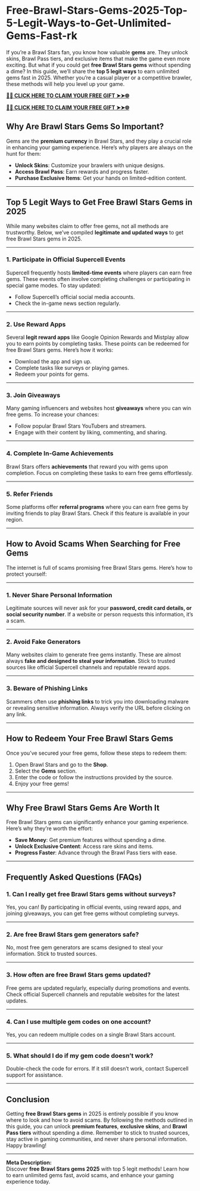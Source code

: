 # Free-Brawl-Stars-Gems-2025-Top-5-Legit-Ways-to-Get-Unlimited-Gems-Fast-rk

If you’re a Brawl Stars fan, you know how valuable **gems** are. They unlock skins, Brawl Pass tiers, and exclusive items that make the game even more exciting. But what if you could get **free Brawl Stars gems** without spending a dime? In this guide, we’ll share the **top 5 legit ways** to earn unlimited gems fast in 2025. Whether you’re a casual player or a competitive brawler, these methods will help you level up your game.

**[🌟✨ CLICK HERE TO CLAIM YOUR FREE GIFT ➤➤🌐](https://progiftzone.com/Brawl%20Stars/)**


**[🌟✨ CLICK HERE TO CLAIM YOUR FREE GIFT ➤➤🌐](https://progiftzone.com/Brawl%20Stars/)**

## **Why Are Brawl Stars Gems So Important?**

Gems are the **premium currency** in Brawl Stars, and they play a crucial role in enhancing your gaming experience. Here’s why players are always on the hunt for them:
- **Unlock Skins**: Customize your brawlers with unique designs.
- **Access Brawl Pass**: Earn rewards and progress faster.
- **Purchase Exclusive Items**: Get your hands on limited-edition content.

---

## **Top 5 Legit Ways to Get Free Brawl Stars Gems in 2025**

While many websites claim to offer free gems, not all methods are trustworthy. Below, we’ve compiled **legitimate and updated ways** to get free Brawl Stars gems in 2025.

---

### **1. Participate in Official Supercell Events**
Supercell frequently hosts **limited-time events** where players can earn free gems. These events often involve completing challenges or participating in special game modes. To stay updated:
- Follow Supercell’s official social media accounts.
- Check the in-game news section regularly.

---

### **2. Use Reward Apps**
Several **legit reward apps** like Google Opinion Rewards and Mistplay allow you to earn points by completing tasks. These points can be redeemed for free Brawl Stars gems. Here’s how it works:
- Download the app and sign up.
- Complete tasks like surveys or playing games.
- Redeem your points for gems.

---

### **3. Join Giveaways**
Many gaming influencers and websites host **giveaways** where you can win free gems. To increase your chances:
- Follow popular Brawl Stars YouTubers and streamers.
- Engage with their content by liking, commenting, and sharing.

---

### **4. Complete In-Game Achievements**
Brawl Stars offers **achievements** that reward you with gems upon completion. Focus on completing these tasks to earn free gems effortlessly.

---

### **5. Refer Friends**
Some platforms offer **referral programs** where you can earn free gems by inviting friends to play Brawl Stars. Check if this feature is available in your region.

---

## **How to Avoid Scams When Searching for Free Gems**

The internet is full of scams promising free Brawl Stars gems. Here’s how to protect yourself:

---

### **1. Never Share Personal Information**
Legitimate sources will never ask for your **password, credit card details, or social security number**. If a website or person requests this information, it’s a scam.

---

### **2. Avoid Fake Generators**
Many websites claim to generate free gems instantly. These are almost always **fake and designed to steal your information**. Stick to trusted sources like official Supercell channels and reputable reward apps.

---

### **3. Beware of Phishing Links**
Scammers often use **phishing links** to trick you into downloading malware or revealing sensitive information. Always verify the URL before clicking on any link.

---

## **How to Redeem Your Free Brawl Stars Gems**

Once you’ve secured your free gems, follow these steps to redeem them:

1. Open Brawl Stars and go to the **Shop**.
2. Select the **Gems** section.
3. Enter the code or follow the instructions provided by the source.
4. Enjoy your free gems!

---

## **Why Free Brawl Stars Gems Are Worth It**

Free Brawl Stars gems can significantly enhance your gaming experience. Here’s why they’re worth the effort:
- **Save Money**: Get premium features without spending a dime.
- **Unlock Exclusive Content**: Access rare skins and items.
- **Progress Faster**: Advance through the Brawl Pass tiers with ease.

---

## **Frequently Asked Questions (FAQs)**

### **1. Can I really get free Brawl Stars gems without surveys?**
Yes, you can! By participating in official events, using reward apps, and joining giveaways, you can get free gems without completing surveys.

---

### **2. Are free Brawl Stars gem generators safe?**
No, most free gem generators are scams designed to steal your information. Stick to trusted sources.

---

### **3. How often are free Brawl Stars gems updated?**
Free gems are updated regularly, especially during promotions and events. Check official Supercell channels and reputable websites for the latest updates.

---

### **4. Can I use multiple gem codes on one account?**
Yes, you can redeem multiple codes on a single Brawl Stars account.

---

### **5. What should I do if my gem code doesn’t work?**
Double-check the code for errors. If it still doesn’t work, contact Supercell support for assistance.

---

## **Conclusion**

Getting **free Brawl Stars gems** in 2025 is entirely possible if you know where to look and how to avoid scams. By following the methods outlined in this guide, you can unlock **premium features**, **exclusive skins**, and **Brawl Pass tiers** without spending a dime. Remember to stick to trusted sources, stay active in gaming communities, and never share personal information. Happy brawling!

---

**Meta Description:**  
Discover **free Brawl Stars gems 2025** with top 5 legit methods! Learn how to earn unlimited gems fast, avoid scams, and enhance your gaming experience today.

